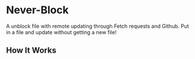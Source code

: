 # Never-Block
A unblock file with remote updating through Fetch requests and Github. 
Put in a file and update without getting a new file!

## How It Works
